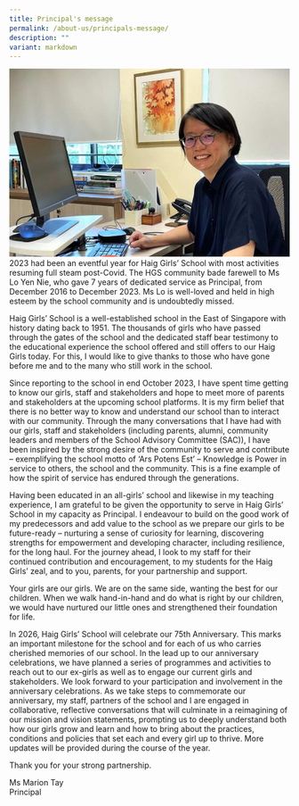 ```yaml
---
title: Principal's message
permalink: /about-us/principals-message/
description: ""
variant: markdown
---
```


![](/images/Ms_Marion_Tay.jpg) 2023 had been an eventful year for Haig Girls’ School with most activities resuming full steam post-Covid. The HGS community bade farewell to Ms Lo Yen Nie, who gave 7 years of dedicated service as Principal, from December 2016 to December 2023. Ms Lo is well-loved and held in high esteem by the school community and is undoubtedly missed.

Haig Girls’ School is a well-established school in the East of Singapore with history dating back to 1951. The thousands of girls who have passed through the gates of the school and the dedicated staff bear testimony to the educational experience the school offered and still offers to our Haig Girls today. For this, I would like to give thanks to those who have gone before me and to the many who still work in the school.

Since reporting to the school in end October 2023, I have spent time getting to know our girls, staff and stakeholders and hope to meet more of parents and stakeholders at the upcoming school platforms. It is my firm belief that there is no better way to know and understand our school than to interact with our community. Through the many conversations that I have had with our girls, staff and stakeholders (including parents, alumni, community leaders and members of the School Advisory Committee (SAC)), I have been inspired by the strong desire of the community to serve and contribute – exemplifying the school motto of ‘Ars Potens Est’ – Knowledge is Power in service to others, the school and the community. This is a fine example of how the spirit of service has endured through the generations.

Having been educated in an all-girls’ school and likewise in my teaching experience, I am grateful to be given the opportunity to serve in Haig Girls’ School in my capacity as Principal. I endeavour to build on the good work of my predecessors and add value to the school as we prepare our girls to be future-ready – nurturing a sense of curiosity for learning, discovering strengths for empowerment and developing character, including resilience, for the long haul. For the journey ahead, I look to my staff for their continued contribution and encouragement, to my students for the Haig Girls’ zeal, and to you, parents, for your partnership and support.

Your girls are our girls. We are on the same side, wanting the best for our children. When we walk hand-in-hand and do what is right by our children, we would have nurtured our little ones and strengthened their foundation for life.

In 2026, Haig Girls’ School will celebrate our 75th Anniversary. This marks an important milestone for the school and for each of us who carries cherished memories of our school. In the lead up to our anniversary celebrations, we have planned a series of programmes and activities to reach out to our ex-girls as well as to engage our current girls and stakeholders. We look forward to your participation and involvement in the anniversary celebrations. As we take steps to commemorate our anniversary, my staff, partners of the school and I are engaged in collaborative, reflective conversations that will culminate in a reimagining of our mission and vision statements, prompting us to deeply understand both how our girls grow and learn and how to bring about the practices, conditions and policies that set each and every girl up to thrive. More updates will be provided during the course of the year. 

Thank you for your strong partnership.

Ms Marion Tay  
Principal